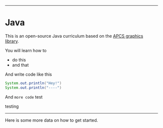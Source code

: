 <meta name="title" content="Java">
<meta name="subtitle" content="introduction">
<meta name="color" content="purple">
<meta name="text" content="Learn computer science through games and animations.">
<meta name="lesson" content="drawing,animation">

---

# Java

This is an open-source Java curriculum based on the [APCS graphics library](https://apcs.io).

You will learn how to
- do this
- and that

And write code like this

```java
System.out.println("Hey!")
System.out.println("----")
```

And `more code` test

testing

---
<meta name="template" content="start">

Here is some more data on how to get started.
